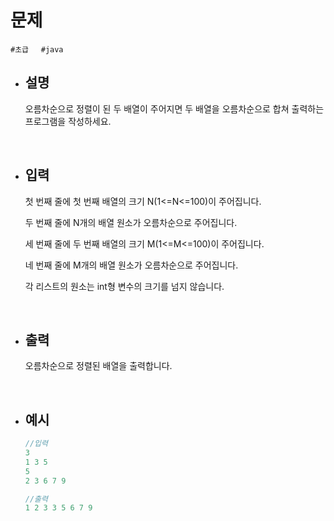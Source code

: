 # 문제

```#초급```&nbsp;&nbsp;&nbsp;&nbsp;&nbsp;```#java```

- ## 설명
        
    오름차순으로 정렬이 된 두 배열이 주어지면 두 배열을 오름차순으로 합쳐 출력하는 프로그램을 작성하세요.

<br/>
        
- ## 입력
        
    첫 번째 줄에 첫 번째 배열의 크기 N(1<=N<=100)이 주어집니다.

    두 번째 줄에 N개의 배열 원소가 오름차순으로 주어집니다.

    세 번째 줄에 두 번째 배열의 크기 M(1<=M<=100)이 주어집니다.

    네 번째 줄에 M개의 배열 원소가 오름차순으로 주어집니다.

    각 리스트의 원소는 int형 변수의 크기를 넘지 않습니다.
        
<br/>

- ## 출력
        
    오름차순으로 정렬된 배열을 출력합니다.

<br/>
        
- ## 예시

    ```java
    //입력
    3
    1 3 5
    5
    2 3 6 7 9
    ```
    ```java
    //출력
    1 2 3 3 5 6 7 9
    ```